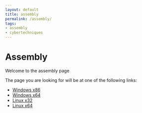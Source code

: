 ```yaml
---
layout: default
title: assembly
permalink: /assembly/
tags:
- assembly
- cybertechniques
---
```


Assembly
========
Welcome to the assembly page

The page you are looking for will be at one of the following links:

* [Windows x86](windows/x86/)
* [Windows x64](windows/x64/)
* [Linux x32](linux/x86/)
* [Linux x64](linux/x64/)
